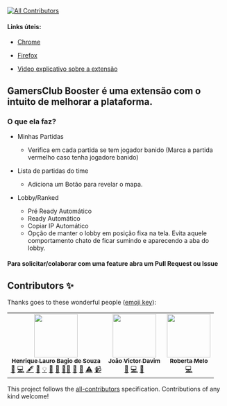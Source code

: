 <!-- ALL-CONTRIBUTORS-BADGE:START - Do not remove or modify this section -->
[![All Contributors](https://img.shields.io/badge/all_contributors-3-orange.svg?style=flat-square)](#contributors-)
<!-- ALL-CONTRIBUTORS-BADGE:END -->

#### Links úteis:
* [Chrome](https://chrome.google.com/webstore/detail/gamersclub-booster/dahnmmlhchpmmlgebpkpaofbefjdlpin)

* [Firefox](https://addons.mozilla.org/pt-BR/firefox/addon/gamersclub-booster/)

* [Video explicativo sobre a extensão](https://youtu.be/nmxw6xjsIjc)

## GamersClub Booster é uma extensão com o intuito de melhorar a plataforma.

### O que ela faz?
- Minhas Partidas
  - Verifica em cada partida se tem jogador banido (Marca a partida vermelho caso tenha jogadore banido)
  
- Lista de partidas do time  
  - Adiciona um Botão para revelar o mapa.
  
- Lobby/Ranked  
  - Pré Ready Automático
  - Ready Automático
  - Copiar IP Automático
  - Opção de manter o lobby em posição fixa na tela. Evita aquele comportamento chato de ficar sumindo e aparecendo a aba do lobby.

#### Para solicitar/colaborar com uma feature abra um Pull Request ou Issue

## Contributors ✨

Thanks goes to these wonderful people ([emoji key](https://allcontributors.org/docs/en/emoji-key)):

<!-- ALL-CONTRIBUTORS-LIST:START - Do not remove or modify this section -->
<!-- prettier-ignore-start -->
<!-- markdownlint-disable -->
<table>
  <tr>
    <td align="center"><a href="https://github.com/henriquelbsouza"><img src="https://avatars.githubusercontent.com/u/1070818?v=4?s=100" width="100px;" alt=""/><br /><sub><b>Henrique Lauro Bagio de Souza</b></sub></a><br /><a href="https://github.com/henriquelbsouza/gamersclub-booster/issues?q=author%3Ahenriquelbsouza" title="Bug reports">🐛</a> <a href="https://github.com/henriquelbsouza/gamersclub-booster/commits?author=henriquelbsouza" title="Code">💻</a> <a href="#content-henriquelbsouza" title="Content">🖋</a> <a href="https://github.com/henriquelbsouza/gamersclub-booster/commits?author=henriquelbsouza" title="Documentation">📖</a> <a href="#example-henriquelbsouza" title="Examples">💡</a> <a href="#ideas-henriquelbsouza" title="Ideas, Planning, & Feedback">🤔</a> <a href="#maintenance-henriquelbsouza" title="Maintenance">🚧</a> <a href="#mentoring-henriquelbsouza" title="Mentoring">🧑‍🏫</a> <a href="https://github.com/henriquelbsouza/gamersclub-booster/pulls?q=is%3Apr+reviewed-by%3Ahenriquelbsouza" title="Reviewed Pull Requests">👀</a> <a href="#tool-henriquelbsouza" title="Tools">🔧</a> <a href="https://github.com/henriquelbsouza/gamersclub-booster/commits?author=henriquelbsouza" title="Tests">⚠️</a> <a href="#video-henriquelbsouza" title="Videos">📹</a></td>
    <td align="center"><a href="https://github.com/jvdavim"><img src="https://avatars.githubusercontent.com/u/16657663?v=4?s=100" width="100px;" alt=""/><br /><sub><b>João Victor Davim</b></sub></a><br /><a href="https://github.com/henriquelbsouza/gamersclub-booster/issues?q=author%3Ajvdavim" title="Bug reports">🐛</a> <a href="https://github.com/henriquelbsouza/gamersclub-booster/commits?author=jvdavim" title="Code">💻</a> <a href="#maintenance-jvdavim" title="Maintenance">🚧</a></td>
    <td align="center"><a href="https://github.com/RobertaMelo"><img src="https://avatars.githubusercontent.com/u/31969450?v=4?s=100" width="100px;" alt=""/><br /><sub><b>Roberta Melo</b></sub></a><br /><a href="https://github.com/henriquelbsouza/gamersclub-booster/commits?author=RobertaMelo" title="Code">💻</a></td>
  </tr>
</table>

<!-- markdownlint-restore -->
<!-- prettier-ignore-end -->

<!-- ALL-CONTRIBUTORS-LIST:END -->

This project follows the [all-contributors](https://github.com/all-contributors/all-contributors) specification. Contributions of any kind welcome!
